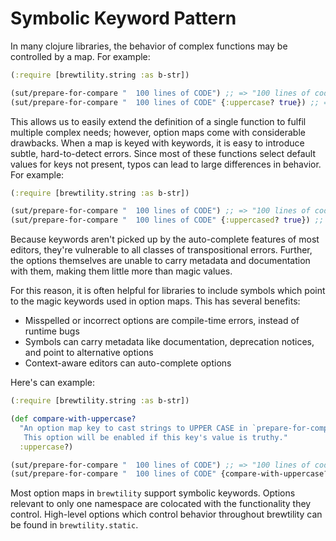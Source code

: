# Symbolic Keyword Pattern

In many clojure libraries, the behavior of complex functions may be controlled by a map.
For example:

```clojure
(:require [brewtility.string :as b-str])

(sut/prepare-for-compare "  100 lines of CODE") ;; => "100 lines of code"
(sut/prepare-for-compare "  100 lines of CODE" {:uppercase? true}) ;; => "100 LINES OF CODE"
```

This allows us to easily extend the definition of a single function to fulfil multiple complex needs; however, option maps come with considerable drawbacks.
When a map is keyed with keywords, it is easy to introduce subtle, hard-to-detect errors.
Since most of these functions select default values for keys not present, typos can lead to large differences in behavior.
For example:

```clojure
(:require [brewtility.string :as b-str])

(sut/prepare-for-compare "  100 lines of CODE") ;; => "100 lines of code"
(sut/prepare-for-compare "  100 lines of CODE" {:uppercased? true}) ;; => "100 lines of code"
```

Because keywords aren't picked up by the auto-complete features of most editors, they're vulnerable to all classes of transpositional errors.
Further, the options themselves are unable to carry metadata and documentation with them, making them little more than magic values.

For this reason, it is often helpful for libraries to include symbols which point to the magic keywords used in option maps.
This has several benefits:

- Misspelled or incorrect options are compile-time errors, instead of runtime bugs
- Symbols can carry metadata like documentation, deprecation notices, and point to alternative options
- Context-aware editors can auto-complete options

Here's can example:

```clojure
(:require [brewtility.string :as b-str])

(def compare-with-uppercase?
  "An option map key to cast strings to UPPER CASE in `prepare-for-compare`.
   This option will be enabled if this key's value is truthy."
  :uppercase?)

(sut/prepare-for-compare "  100 lines of CODE") ;; => "100 lines of code"
(sut/prepare-for-compare "  100 lines of CODE" {compare-with-uppercase? true}) ;; => "100 LINES OF CODE"
```

Most option maps in `brewtility` support symbolic keywords.
Options relevant to only one namespace are colocated with the functionality they control.
High-level options which control behavior throughout brewtility can be found in `brewtility.static`.
